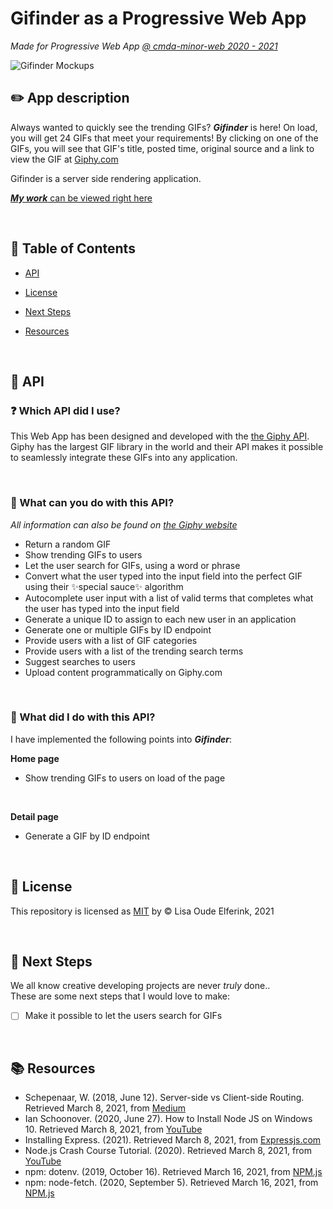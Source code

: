 # Gifinder as a Progressive Web App

_Made for Progressive Web App [@ cmda-minor-web 2020 - 2021](https://github.com/cmda-minor-web)_

![Gifinder Mockups](https://user-images.githubusercontent.com/57795294/111635461-c7947800-87f7-11eb-94dc-198ce14e6aaa.png)

<!-------------------------- New Paragraph -------------------------->

## :pencil2: App description

Always wanted to quickly see the trending GIFs? **_Gifinder_** is here! On load, you will get 24 GIFs that meet your requirements!
By clicking on one of the GIFs, you will see that GIF's title, posted time, original source and a link to view the GIF at [Giphy.com](https://giphy.com)

<!-- Always wanted to quickly search for a specific GIF? **_Gifinder_** is here! By simply typing a word of choice, you will get 24 GIFs that meet your requirements!
By clicking on one of the GIFs, you will see that GIF's title, posted time, original source and a link to view the GIF at [Giphy.com](https://giphy.com) -->

Gifinder is a server side rendering application.

[**_My work_** can be viewed right here](https://gifinder-pwa.herokuapp.com/)

<br/>

<!-- I have also made a [Wiki](https://github.com/lisaoude/Gifinder/wiki), where I kept a weekly log, explained some things about map, filter & reduce and made some JavaScript related annotations.

<br/>  -->

<!-------------------------- New Paragraph -------------------------->

## :pushpin: Table of Contents

<!-- - [What does this Web App do?](#gem-What-does-this-Web-App-do?) -->

- [API](#link-API)
  <!-- - [Folders & Files](#open_file_folder-Folders-&-files) -->
  <!-- - [Install](#inbox_tray-Install) -->

- [License](#closed_lock_with_key-License)
- [Next Steps](#telescope-Next-Steps)
- [Resources](#books-Resources)

<br/>

<!-------------------------- New Paragraph -------------------------->

<!-- ## :gem: What does this Web App do?

- Fetch & show the trending GIFs on load
- Fetch & show the user GIFs based on the value they haved typed into the input field
- Fetch & show the user the details of a GIF they clicked on
- Provide the user with feedback while the content is loading
- Provide the user with feedback when hovering over a GIF

<br/>  -->

<!-------------------------- New Paragraph -------------------------->

## :link: API

### :question: Which API did I use?

This Web App has been designed and developed with the [the Giphy API](https://developers.giphy.com/docs/api/).
Giphy has the largest GIF library in the world and their API makes it possible to seamlessly integrate these GIFs into any application.

<br/>

### :eyes: What can you do with this API?

_All information can also be found on [the Giphy website](https://giphy.com)_

- Return a random GIF
- Show trending GIFs to users
- Let the user search for GIFs, using a word or phrase
- Convert what the user typed into the input field into the perfect GIF using their :sparkles:special sauce:sparkles: algorithm
- Autocomplete user input with a list of valid terms that completes what the user has typed into the input field
- Generate a unique ID to assign to each new user in an application
- Generate one or multiple GIFs by ID endpoint
- Provide users with a list of GIF categories
- Provide users with a list of the trending search terms
- Suggest searches to users
- Upload content programmatically on Giphy.com

<br/>

### :raising_hand: What did I do with this API?

I have implemented the following points into **_Gifinder_**:

**Home page**

- Show trending GIFs to users on load of the page
<!-- - Let the user search for GIFs, using a word or phrase
- Show the user the gifs they searched for using a word or phrase -->

<br/>

**Detail page**

- Generate a GIF by ID endpoint

<br/>

<!-------------------------- New Paragraph -------------------------->

<!-- ## :open_file_folder: Folders & files

### Folder structure

During the development of Gifinder, I worked with modules for the first time. In my previous 'projects', as far as we can even call it that, my whopping 3 to 100 lines of JavaScript would just live in the same document. I used such little JavaScript, that it wasn't necessary to split it up at all. Because I'm obviously using MUCH more JavaScript for Gifinder, modules are great to keep everything organized. My folder & files structure for Gifinder looks like this:

![Folder & Files Structure](https://user-images.githubusercontent.com/57795294/109702534-a5aeba80-7b94-11eb-9be8-33a680f1eb2f.png)

<br/>

### Explanation folder structure

#### Assets

- Basically all code, except for my `index.html`, can be find inside this folder

<br/>

#### Scripts

- In here all my JavaScript code can be found

<br/>

#### Components

- In this folder, my folder with separate elements can be found, as well as my larger components, amde with those separate elements. In this folder my `index.js` file can also be found.

<br/>

#### Index.js

- Although this is a file and not a folder, it's definitely worth talking about. In this file I import all the separate elements made inside the `elements` folder. This way I can import these elements with way less code in my other files. An example can be found below.

##### **Example**

```js
// Messy, unnecessarily much code
import { elementOne } from "./file1.js";
import { elementTwo } from "./file2.js";
import { elementThree } from "./file3.js";
import { elementFour } from "./file4.js";
import { elementFive } from "./file5.js";
```

```js
// Clean, easily understandable code
import {
  elementOne
  elementTwo
  elementThree
  elementFour
  elementFive
  } from './index.js'
```

<br/>

#### Config

- In this folder, my `config.js` files can be found. In this file I export variables, such as the url and key I need for my API.

<br/>

#### Modules

- The `getData.js` file inside this folder does just what its name says: get the data. It fetches either the trending gifs on load, or fetches the gifs that the user has searched for using their input in to the input field.
- The `reloadHome.js` file inside this folder reloads the content on the home page after a request has been made. It makes sure to delete the previously loaded content before shaowing the new content.

<br/>

#### Routes

- The routes folder contains my ``router.js` file, where all possible routes are handled by the router. Because I use routie as my router, there's also a `routie.min.js` file. This file is provided for by Routie, and does not contain self-written code.

<br/>

#### Views

- The views folder contains all the pages that are rendered after a request has been made. These two pages use the imports from the `index.js` file in order to build all the HTML from scratch.

<br/>

#### States

- The states folder contains the loading state, which is shown during the loading of the gifs.

<br/>

#### Main.js

- This file is used to trigger the router and get Gifinder started.

<br/> -->

<!-------------------------- New Paragraph -------------------------->

<!-- ## :inbox_tray: Install

### 1. :dancers: Cone this repo

Before we can get started, we'll need to clone this repo.
This can be done by typing the following line of code into your terminal:

`git clone https://github.com/lisaoude/Gifinder`

<br/>

### 2. :computer: Install an http server

Next, we will have to install an http server.
Type the following line of code into your terminal:

`npm install http-server`

<br/>

### 3. :running: Run the app with our http server

This can be done by typing the following line of code into your terminal:

`htpp-server PATH-TO-DIRECTORY/Gifinder`

<br/>

### 4. :globe_with_meridians: Open browser and navigate to localhost

Almost done! We just need to navigate to the localhost in the browser.

`http://127.0.0.1:5500/`

<br/> -->

<!-------------------------- New Paragraph -------------------------->

## :closed_lock_with_key: License

This repository is licensed as [MIT](https://github.com/lisaoude/progressive-web-apps-2021/blob/master/LICENSE) by © Lisa Oude Elferink, 2021

<br/>

<!-------------------------- New Paragraph -------------------------->

## :telescope: Next Steps

We all know creative developing projects are never _truly_ done..  
These are some next steps that I would love to make:

- [ ] Make it possible to let the users search for GIFs

<!-- - Make it possible for the user to save gifs, in the following ways:

  - Save the gifs to a favorites list
  - Save the gifs to a special collection, which the user can name themselves (e.g. funny gifs, cat gifs, etc.)
  - Save the gifs to their device (download)

- Give Gifinder a random mode

  - Returns a random GIF o the user after a button press

- Autocomplete user input with a list of valid terms that completes what the user has typed into the input field

- Provide users with a list of GIF categories
- Provide users with a list of the trending search terms
- Suggest searches to users -->

<br/>

<!-------------------------- New Paragraph -------------------------->

## :books: Resources

- Schepenaar, W. (2018, June 12). Server-side vs Client-side Routing. Retrieved March 8, 2021, from [Medium](https://medium.com/@wilbo/server-side-vs-client-side-routing-71d710e9227f)
- Ian Schoonover. (2020, June 27). How to Install Node JS on Windows 10. Retrieved March 8, 2021, from [YouTube](https://www.youtube.com/watch?v=AuCuHvgOeBY)
- Installing Express. (2021). Retrieved March 8, 2021, from [Expressjs.com](http://expressjs.com/en/starter/installing.html)
- Node.js Crash Course Tutorial. (2020). Retrieved March 8, 2021, from [YouTube](https://www.youtube.com/playlist?list=PL4cUxeGkcC9jsz4LDYc6kv3ymONOKxwBU)
- npm: dotenv. (2019, October 16). Retrieved March 16, 2021, from [NPM.js](https://www.npmjs.com/package/dotenv)
- npm: node-fetch. (2020, September 5). Retrieved March 16, 2021, from [NPM.js](https://www.npmjs.com/package/node-fetch)

<!-- In this course we will convert the client side web application previously made Web App From Scratch into a server side rendered application. We also add functionalities based on the Service Worker and turn the application into a Progressive Web App. Ultimately we are going to implement a series of optimisations to improve the performance of the application.

## Learning goals
- _You understand the difference between client side and server side rendering and you can apply server side rendering
in your application_
- _You understand how a Service Worker works and you can implement it in your application._
- _You understand how the critical render path works and how you can optimize it for a better runtime and / or perceived performance._

[Rubric with learning goals](https://icthva.sharepoint.com/:x:/r/sites/FDMCI_EDU__CMD20_21_Minor_Web_5i7j73jt/_layouts/15/Doc.aspx?sourcedoc=%7B276F53A7-2531-4006-8AD2-08C9A82D3A11%7D&file=PWA%202021%20Rubric.xlsx&action=edit&mobileredirect=true&wdPreviousSession=92686bea-446f-40e3-9303-33fa3f832b82&wdOrigin=TEAMS-ELECTRON.teams.undefined)

## Program

### Week 1 - Server Side Rendering 📡

Goal: Render web pages server side

[Exercises](https://github.com/cmda-minor-web/progressive-web-apps-2021/blob/master/course/week-1.md)
[Server Side Rendering - slides Declan Rek](https://github.com/cmda-minor-web/progressive-web-apps-1920/blob/master/course/cmd-2021-server-side-rendering.pdf)


### Week 2 - Progressive Web App 🚀

Goals: Convert application to a Progressive Web App

[Exercises](https://github.com/cmda-minor-web/progressive-web-apps-2021/blob/master/course/week-2.md)
[Progressive Web Apps - slides Declan Rek](https://github.com/cmda-minor-web/progressive-web-apps-1920/blob/master/course/cmd-2020-progressive-web-apps.pdf)


### Week 3 - Critical Rendering Path 📉

Doel: Optimize the Critical Rendering Path
[Exercises](https://github.com/cmda-minor-web/progressive-web-apps-2021/blob/master/course/week-3.md)
[Critical Rendering Path - slides Declan Rek](https://github.com/cmda-minor-web/progressive-web-apps-1920/blob/master/course/cmd-2020-critical-rendering-path.pdf) -->

<!--

Notes Node.js Crash Course

## #2 - Node.js Basics
### Browser VS Node
In the browser
- Window is the global object
  - Like window.setTimeout
  - Window can be left out, because its presence is implied

In node
- Window is **not** the global object
  - **Global** is the global object
  - Represents the global context in a node environment


### Global object
As can be seen above, the global object in node is different from the global object in window.
This means that most of the things in the window object we can't excess in node, such as DOM methods like the querySelector.


### Dirname & Filename
- dirname = directory name
  - gets the absolute path of the current folder that the file is in

- filename
  - gets the absolute path of the current folder that the file is in **WITH** the file name added on


## #3 - Clients & Servers
### IP addresses and domains
GET Request
- Is made every time we go to a different webpage, either by a link or typing it directly into the address bar
- We're sending a **GET Request** to the server to get a certain resource (like an HTML webpage)
  - Communication via HTTP

POST Request
- Used to send data to a server from something like a webform


### Creating a server
In node, you manually create a server which lives on the back-end of your website.
This server listens for requests from the browser and then decide what responses to send to the browser.


### Localhost & Port numbers
Localhost
- Like a domain name you'd use on the web

Port numbers
- Like a door into a computer



## #4 - Requests & Responses
### Request object

### Response object
- What we use to send a response to the browser

-->
